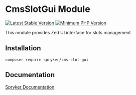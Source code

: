 # CmsSlotGui Module
[![Latest Stable Version](https://poser.pugx.org/spryker/cms-slot-gui/v/stable.svg)](https://packagist.org/packages/spryker/cms-slot-gui)
[![Minimum PHP Version](https://img.shields.io/badge/php-%3E%3D%208.0-8892BF.svg)](https://php.net/)

This module provides Zed UI interface for slots management

## Installation

```
composer require spryker/cms-slot-gui
```

## Documentation

[Spryker Documentation](https://docs.spryker.com)
